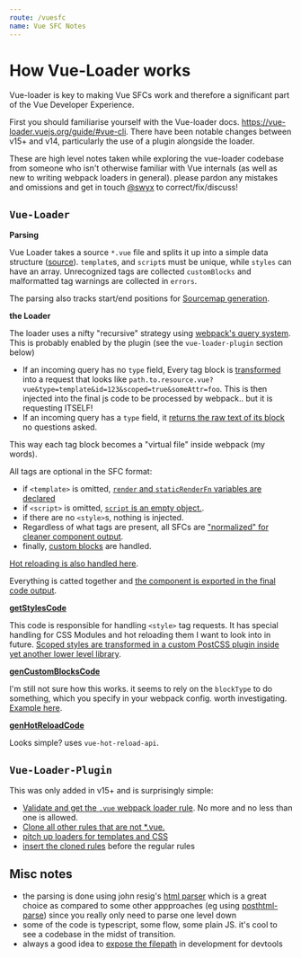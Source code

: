 ```yaml
---
route: /vuesfc
name: Vue SFC Notes
---
```


# How Vue-Loader works

Vue-loader is key to making Vue SFCs work and therefore a significant part of the Vue Developer Experience.

First you should familiarise yourself with the Vue-loader docs. https://vue-loader.vuejs.org/guide/#vue-cli. There have been notable changes between v15+ and v14, particularly the use of a plugin alongside the loader.

These are high level notes taken while exploring the vue-loader codebase from someone who isn't otherwise familiar with Vue internals (as well as new to writing webpack loaders in general). please pardon any mistakes and omissions and get in touch [@swyx](https://twitter.com/swyx) to correct/fix/discuss!

## `Vue-Loader`

**Parsing**

Vue Loader takes a source `*.vue` file and splits it up into a simple data structure ([source](https://github.com/vuejs/vue/blob/dev/src/sfc/parser.js#L14)). `template`s, and `script`s must be unique, while `styles` can have an array. Unrecognized tags are collected `customBlocks` and malformatted tag warnings are collected in `errors`.

The parsing also tracks start/end positions for [Sourcemap generation](https://github.com/vuejs/component-compiler-utils/blob/master/lib/parse.ts#L61).

**the Loader**

The loader uses a nifty "recursive" strategy using [webpack's query system](https://webpack.js.org/api/loaders/#the-loader-context). This is probably enabled by the plugin (see the `vue-loader-plugin` section below)

- If an incoming query has no `type` field, Every tag block is [transformed](https://github.com/vuejs/vue-loader/blob/master/lib/index.js#L118) into a request that looks like `path.to.resource.vue?vue&type=template&id=123&scoped=true&someAttr=foo`. This is then injected into the final js code to be processed by webpack.. but it is requesting ITSELF!
- If an incoming query has a `type` field, it [returns the raw text of its block](https://github.com/vuejs/vue-loader/blob/master/lib/index.js#L79-L84) no questions asked.

This way each tag block becomes a "virtual file" inside webpack (my words).

All tags are optional in the SFC format:

- if `<template>` is omitted, [`render` and `staticRenderFn` variables are declared](https://github.com/vuejs/vue-loader/blob/master/lib/index.js#L111)
- if `<script>` is omitted, [`script` is an empty object.](https://github.com/vuejs/vue-loader/blob/master/lib/index.js#L124).
- if there are no `<style>`s, nothing is injected.
- Regardless of what tags are present, all SFCs are ["normalized" for cleaner component output](https://github.com/vuejs/vue-loader/blob/40bcb3d75cebb5227aa21bd82cb601754b0ce2aa/lib/runtime/componentNormalizer.js).
- finally, [custom blocks](https://github.com/vuejs/vue-loader/blob/master/lib/index.js#L170) are handled.

[Hot reloading is also handled here](https://github.com/vuejs/vue-loader/blob/master/lib/index.js#L179).

Everything is catted together and [the component is exported in the final code output](https://github.com/vuejs/vue-loader/blob/master/lib/index.js#L193).

[**getStylesCode**](https://github.com/vuejs/vue-loader/blob/40bcb3d75cebb5227aa21bd82cb601754b0ce2aa/lib/codegen/styleInjection.js)

This code is responsible for handling `<style>` tag requests. It has special handling for CSS Modules and hot reloading them I want to look into in future. [Scoped styles are transformed in a custom PostCSS plugin inside yet another lower level library](https://github.com/vuejs/component-compiler-utils/blob/master/lib/stylePlugins/scoped.ts).

[**genCustomBlocksCode**](https://github.com/vuejs/vue-loader/blob/40bcb3d75cebb5227aa21bd82cb601754b0ce2aa/lib/codegen/customBlocks.js)

I'm still not sure how this works. it seems to rely on the `blockType` to do something, which you specify in your webpack config. worth investigating. [Example here](https://github.com/vuejs/vue-loader/blob/64af07915ac47ebb6bad3223fd2bd15dee908196/example/webpack.config.js).

[**genHotReloadCode**](https://github.com/vuejs/vue-loader/blob/40bcb3d75cebb5227aa21bd82cb601754b0ce2aa/lib/codegen/hotReload.js)

Looks simple? uses `vue-hot-reload-api`.

## `Vue-Loader-Plugin`

This was only added in v15+ and is surprisingly simple:

- [Validate and get the `.vue` webpack loader rule](https://github.com/vuejs/vue-loader/blob/40bcb3d75cebb5227aa21bd82cb601754b0ce2aa/lib/plugin.js#L34-76). No more and no less than one is allowed.
- [Clone all other rules that are not \*.vue.](https://github.com/vuejs/vue-loader/blob/40bcb3d75cebb5227aa21bd82cb601754b0ce2aa/lib/plugin.js#L80)
- [pitch up loaders for templates and CSS](https://github.com/vuejs/vue-loader/blob/40bcb3d75cebb5227aa21bd82cb601754b0ce2aa/lib/plugin.js#L84-96)
- [insert the cloned rules](https://github.com/vuejs/vue-loader/blob/40bcb3d75cebb5227aa21bd82cb601754b0ce2aa/lib/plugin.js#L101) before the regular rules

## Misc notes

- the parsing is done using john resig's [html parser](https://github.com/vuejs/vue/blob/dev/src/compiler/parser/html-parser.js) which is a great choice as compared to some other appproaches (eg using [posthtml-parse](https://github.com/posthtml/posthtml)) since you really only need to parse one level down
- some of the code is typescript, some flow, some plain JS. it's cool to see a codebase in the midst of transition.
- always a good idea to [expose the filepath](https://github.com/vuejs/vue-loader/blob/master/lib/index.js#L186) in development for devtools
